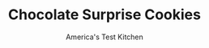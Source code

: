 ---
layout: ../../layouts/MarkdownPostLayout.astro
title: Chocolate Surprise Cookies
author: America's Test Kitchen
pubDate: 2023-03-15
description: "For a kid-friendly cookie, we pair a fluffy marshmallow with a soft chocolate cookie and bury the whole thing under a layer of chocolate frosting."
image_url: https://res.cloudinary.com/hksqkdlah/image/upload/ar_1:1,c_fill,dpr_2.0,f_auto,fl_lossy.progressive.strip_profile,g_faces:auto,q_auto:low,w_344/10353_sfs-chocolatesurprisecookie-20
tags: ["Desserts or Baked Goods","Holiday"]
calories: 7970
protein: 1
carbohydrates: 21
fats: 
fiber: 
ingredients: ["2 cups (10 ounces), all-purpose flour","1/2 cup (1 1/2 ounces), cocoa","2 teaspoons, baking powder","1/2 teaspoon, salt","8 tablespoons, unsalted butter, softened","1/2 cup, creamy peanut butter","1 1/4 cups (8 3/4 ounces), granulated sugar","2 , large eggs","1 teaspoon, vanilla extract","1/3 cup, milk","30 large, marshmallows, halved crosswise","4 1/2 cups (18 ounces), confectioners' sugar","9 tablespoons, unsalted butter, softened","1/2 cup (1 1/2 ounces), cocoa","1/2 cup, hot water","1 1/2 teaspoons, vanilla extract","3 tablespoons, nonpareils"]
serves: 60
time: "1¾ hours, plus 1 hour chilling and 45 minutes cooling"
instructions: ["FOR THE COOKIES: Combine flour, cocoa, baking powder, and salt in bowl. Using stand mixer fitted with paddle, beat butter, peanut butter, and sugar on medium-high speed until fluffy, about 3 minutes. Add eggs, one at a time, and beat until combined. Add vanilla and beat until incorporated. Reduce speed to low and add flour mixture in 3 additions, alternating with milk in 2 additions, scraping down bowl as needed. Refrigerate until dough is firm, about 1 hour.","Adjust oven racks to upper-middle and lower-middle positions and heat oven to 350 degrees. Line 2 baking sheets with parchment paper. Using half of dough and working with 2 teaspoons dough at a time, roll into balls and space them 2 inches apart on prepared sheets. Bake until edges appear dry, 8 to 10 minutes, switching and rotating sheets halfway through. Remove cookies from oven and press 1 marshmallow half into center of each cookie. Return to oven and bake for 2 minutes. Let cookies cool on sheets for 5 minutes. Transfer cookies to wire rack to cool completely, about 15 minutes. Repeat with remaining dough and marshmallows.","FOR THE FROSTING: Whisk sugar, butter, cocoa, water, and vanilla in bowl until smooth. Working with 1 cookie at a time, spread 1 heaping teaspoon frosting over top of cookie, covering marshmallow completely. Sprinkle nonpareils on top of cookies and let sit for at least 30 minutes before serving. (Cookies can be stored at room temperature for up to 2 days.)"]
nutrition: ["44 mg Potassium","43 mg Phosphorus","19 mg Calcium","12 mg Magnesium","40 mg Sodium","4 g Fat","1 g Monounsaturated","15 mg Cholesterol","2 g Saturated","7 µg Folic acid","4 µg Folate (food)","15 g Sugars","6 g Water","21 g Carbs","17 µg Folate equivalent (total)","1 g Protein","30 µg Vitamin A","132 kcal Energy","15 g Sugars, added","7970 calories"]
notes: "One 10-ounce bag of marshmallows is enough to make one batch of these cookies."
---